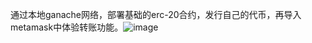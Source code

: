 通过本地ganache网络，部署基础的erc-20合约，发行自己的代币，再导入metamask中体验转账功能。![image](https://github.com/user-attachments/assets/c9fb9837-9bea-41a3-9c5b-b0ac895c5712)
